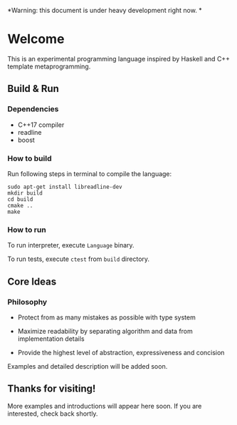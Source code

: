 *Warning: this document is under heavy development right now. *

# Welcome

This is an experimental programming language inspired by Haskell and C++ template metaprogramming.

## Build & Run

### Dependencies

- C++17 compiler
- readline
- boost

### How to build

Run following steps in terminal to compile the language:

```
sudo apt-get install libreadline-dev
mkdir build
cd build
cmake ..
make
```

### How to run

To run interpreter, execute `Language` binary.

To run tests, execute `ctest` from `build` directory.

## Core Ideas

### Philosophy

- Protect from as many mistakes as possible with type system

- Maximize readability by separating algorithm and data from implementation details

- Provide the highest level of abstraction, expressiveness and concision

Examples and detailed description will be added soon.

## Thanks for visiting!

More examples and introductions will appear here soon. If you are interested, check back shortly.
